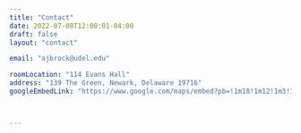```yaml
---
title: "Contact"
date: 2022-07-08T12:00:01-04:00
draft: false
layout: "contact"

email: "ajbrock@udel.edu"

roomLocation: "114 Evans Hall"
address: "139 The Green, Newark, Delaware 19716"
googleEmbedLink: "https://www.google.com/maps/embed?pb=!1m18!1m12!1m3!1d3070.64487299403!2d-75.75332128462634!3d39.68020237945748!2m3!1f0!2f0!3f0!3m2!1i1024!2i768!4f13.1!3m3!1m2!1s0x89c7aa2fc8419f8d%3A0x84148407eaaa0d59!2sEvans%20Hall%2C%20139%20The%20Green%20%23306%2C%20Newark%2C%20DE%2019716!5e0!3m2!1sen!2sus!4v1619648304977!5m2!1sen!2sus"



---
```


